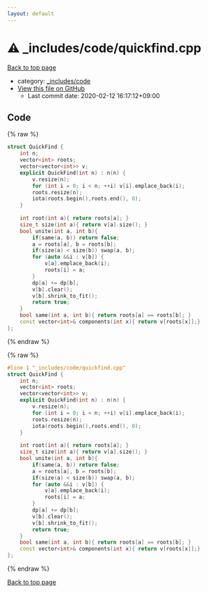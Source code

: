 ```yaml
---
layout: default
---
```


<!-- mathjax config similar to math.stackexchange -->
<script type="text/javascript" async
  src="https://cdnjs.cloudflare.com/ajax/libs/mathjax/2.7.5/MathJax.js?config=TeX-MML-AM_CHTML">
</script>
<script type="text/x-mathjax-config">
  MathJax.Hub.Config({
    TeX: { equationNumbers: { autoNumber: "AMS" }},
    tex2jax: {
      inlineMath: [ ['$','$'] ],
      processEscapes: true
    },
    "HTML-CSS": { matchFontHeight: false },
    displayAlign: "left",
    displayIndent: "2em"
  });
</script>

<script type="text/javascript" src="https://cdnjs.cloudflare.com/ajax/libs/jquery/3.4.1/jquery.min.js"></script>
<script src="https://cdn.jsdelivr.net/npm/jquery-balloon-js@1.1.2/jquery.balloon.min.js" integrity="sha256-ZEYs9VrgAeNuPvs15E39OsyOJaIkXEEt10fzxJ20+2I=" crossorigin="anonymous"></script>
<script type="text/javascript" src="../../../assets/js/copy-button.js"></script>
<link rel="stylesheet" href="../../../assets/css/copy-button.css" />


# :warning: _includes/code/quickfind.cpp

<a href="../../../index.html">Back to top page</a>

* category: <a href="../../../index.html#b46effe2a00fceb0770301fd2a31d561">_includes/code</a>
* <a href="{{ site.github.repository_url }}/blob/master/_includes/code/quickfind.cpp">View this file on GitHub</a>
    - Last commit date: 2020-02-12 16:17:12+09:00




## Code

<a id="unbundled"></a>
{% raw %}
```cpp
struct QuickFind {
    int n;
    vector<int> roots;
    vector<vector<int>> v;
    explicit QuickFind(int n) : n(n) {
        v.resize(n);
        for (int i = 0; i < n; ++i) v[i].emplace_back(i);
        roots.resize(n);
        iota(roots.begin(),roots.end(), 0);
    }
 
    int root(int a){ return roots[a]; }
    size_t size(int a){ return v[a].size(); }
    bool unite(int a, int b){
        if(same(a, b)) return false;
        a = roots[a], b = roots[b];
        if(size(a) < size(b)) swap(a, b);
        for (auto &&i : v[b]) {
            v[a].emplace_back(i);
            roots[i] = a;
        }
        dp[a] += dp[b];
        v[b].clear();
        v[b].shrink_to_fit();
        return true;
    }
    bool same(int a, int b){ return roots[a] == roots[b]; }
    const vector<int>& components(int x){ return v[roots[x]];}
};
```
{% endraw %}

<a id="bundled"></a>
{% raw %}
```cpp
#line 1 "_includes/code/quickfind.cpp"
struct QuickFind {
    int n;
    vector<int> roots;
    vector<vector<int>> v;
    explicit QuickFind(int n) : n(n) {
        v.resize(n);
        for (int i = 0; i < n; ++i) v[i].emplace_back(i);
        roots.resize(n);
        iota(roots.begin(),roots.end(), 0);
    }
 
    int root(int a){ return roots[a]; }
    size_t size(int a){ return v[a].size(); }
    bool unite(int a, int b){
        if(same(a, b)) return false;
        a = roots[a], b = roots[b];
        if(size(a) < size(b)) swap(a, b);
        for (auto &&i : v[b]) {
            v[a].emplace_back(i);
            roots[i] = a;
        }
        dp[a] += dp[b];
        v[b].clear();
        v[b].shrink_to_fit();
        return true;
    }
    bool same(int a, int b){ return roots[a] == roots[b]; }
    const vector<int>& components(int x){ return v[roots[x]];}
};

```
{% endraw %}

<a href="../../../index.html">Back to top page</a>

